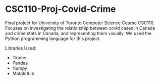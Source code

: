 # CSC110-Proj-Covid-Crime

Final project for University of Toronto Computer Science Course CSC110. Focuses on investigating the relationship between covid cases in Canada and crime stats in Canada, and representing them visually. We used the Python programming language for this project.

Libraries Used: 
* Tkinter
* Pandas
* Numpy 
* MatplotLib
